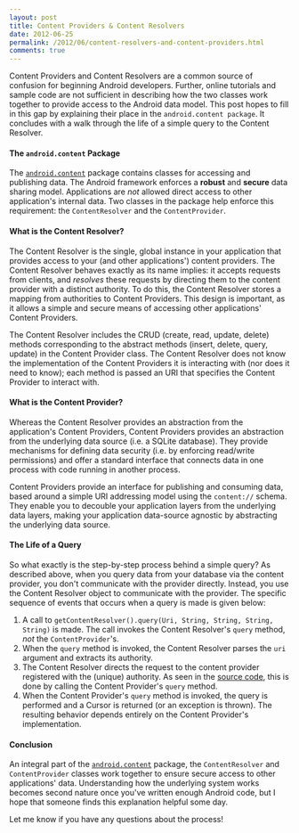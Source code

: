 ```yaml
---
layout: post
title: Content Providers & Content Resolvers
date: 2012-06-25
permalink: /2012/06/content-resolvers-and-content-providers.html
comments: true
---
```


<p>Content Providers and Content Resolvers are a common source of confusion for beginning Android developers. Further, online tutorials and sample code are not sufficient in describing how the two classes work together to provide access to the Android data model. This post hopes to fill in this gap by explaining their place in the <code>android.content package</code>. It concludes with a walk through the life of a simple query to the Content Resolver.</p>

<h4>The <code>android.content</code> Package</h4>

<p>The <a href="http://developer.android.com/reference/android/content/package-summary.html"><code>android.content</code></a> package contains classes for accessing and publishing data. The Android framework enforces a <b>robust</b> and <b>secure</b> data sharing model. Applications are <i>not</i> allowed direct access to other application's internal data. Two classes in the package help enforce this requirement: the <code>ContentResolver</code> and the <code>ContentProvider</code>.</p>

<h4>What is the Content Resolver?</h4>

<p>The Content Resolver is the single, global instance in your application that provides access to your (and other applications') content providers. The Content Resolver behaves exactly as its name implies: it accepts requests from clients, and <i>resolves</i> these requests by directing them to the content provider with a distinct authority. To do this, the Content Resolver stores a mapping from authorities to Content Providers. This design is important, as it allows a simple and secure means of accessing other applications' Content Providers.</p>

<p>The Content Resolver includes the CRUD (create, read, update, delete) methods corresponding to the abstract methods (insert, delete, query, update) in the Content Provider class. The Content Resolver does not know the implementation of the Content Providers it is interacting with (nor does it need to know); each method is passed an URI that specifies the Content Provider to interact with.</p>
<a name='more'></a>

<h4>What is the Content Provider?</h4>

<p>Whereas the Content Resolver provides an abstraction from the application's Content Providers, Content Providers provides an abstraction from the underlying data source (i.e. a SQLite database). They provide mechanisms for defining data security (i.e. by enforcing read/write permissions) and offer a standard interface that connects data in one process with code running in another process.</p>

<p>Content Providers provide an interface for publishing and consuming data, based around a simple URI addressing model using the <code>content://</code> schema. They enable you to decouble your application layers from the underlying data layers, making your application data-source agnostic by abstracting the underlying data source.</p>

<h4>The Life of a Query</h4>

<p>So what exactly is the step-by-step process behind a simple query? As described above, when you query data from your database via the content provider, you don't communicate with the provider directly. Instead, you use the Content Resolver object to communicate with the provider. The specific sequence of events that occurs when a query is made is given below:</p>

<ol>
  <li value="1">A call to <code>getContentResolver().query(Uri, String, String, String, String)</code> is made. The call invokes the Content Resolver's <code>query</code> method, <i>not</i> the <code>ContentProvider</code>'s.</li>
  <li value="2">When the <code>query</code> method is invoked, the Content Resolver parses the <code>uri</code> argument and extracts its authority.</li>
  <li value="3">The Content Resolver directs the request to the content provider registered with the (unique) authority. As seen in the  <a href="http://goo.gl/yrQUV">source code</a>, this is done by calling the Content Provider's <code>query</code> method.</li>
  <li value="4">When the Content Provider's <code>query</code> method is invoked, the query is performed and a Cursor is returned (or an exception is thrown). The resulting behavior depends entirely on the Content Provider's implementation.</li>
</ol>

<h4>Conclusion</h4>

<p>An integral part of the <a href="http://developer.android.com/reference/android/content/package-summary.html"><code>android.content</code></a> package, the <code>ContentResolver</code> and <code>ContentProvider</code> classes work together to ensure secure access to other applications' data. Understanding how the underlying system works becomes second nature once you've written enough Android code, but I hope that someone finds this explanation helpful some day.</p>

<p>Let me know if you have any questions about the process!</p>